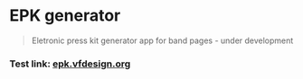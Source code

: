 # EPK generator

> Eletronic press kit generator app for band pages - under development

### Test link: <a href="http://epk.vfdesign.org/" target="_blank">epk.vfdesign.org</a>

